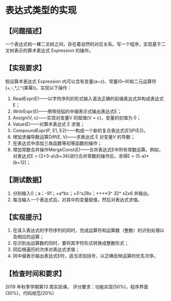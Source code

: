 # 表达式类型的实现

## 【问题描述】

一个表达式和一棵二叉树之间，存在着自然的对应关系。写一个程序，实现基于二叉树表示的算术表达式 Expression 的操作。

## 【实现要求】

假设算术表达式 Expression 内可以含有变量(a~z)、常量(0~9)和二元运算符(+,-,*,/,^(乘幂))。实现以下操作：

1. ReadExpr(E)——以字符序列的形式输入语法正确的前缀表达式并构成表达式E；
2. WritrExpr(E)——用带括弧的中缀表示式输出表达式E；
3. Assign(V, c)——实现对变量V 的赋值(V = c)，变量的初值为 0；
4. Value(E)——对算术表达式 E 求值；
5. CompoundExpr(P, E1, E2)——构成一个新的复合表达式(E1)P(E2)。
6. 增加求偏导数运算Diff(E, V)——求表达式 E 对变量V 的导数；
7. 在表达式中添加三角函数等初等函数的操作；
8. 增加常数合并操作MergeConst(E)——合并表达式E中所有常数运算。例如，对表达式E = (2+3-a)*(b+3*4)进行合并常数的操作后，求得E = (5-a)*(b+12)；

## 【测试数据】

1. 分别输入0；a；-91；+a*bc；+*5^x2*8x；+++*3^ *3*2^ x2x6 并输出。
2. 每当输入一个表达式后，对其中的变量赋值，然后对表达式求值。

## 【实现提示】

1. 在读入表达式的字符序列的同时，完成运算符和运算数（整数）的识别处理以及相应的运算；
2. 在识别出运算数的同时，要将其字符形式转换成整数形式；
3. 同后根遍历的次序对表达式求值；
4. 同中缀表示输出表达式E时，适当添加括号，以正确反映运算的优先次序。

## 【检查时间和要求】

2019 年秋季学期第13 周实验课。
评分要求：功能实现(50%)，程序界面(30%)，代码规范(20%)
